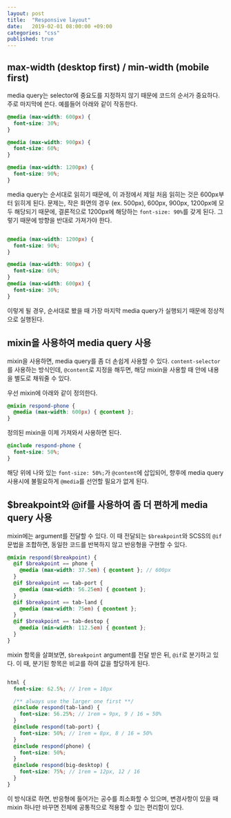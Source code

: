```yaml
---
layout: post
title:  "Responsive layout"
date:   2019-02-01 08:00:00 +09:00
categories: "css"
published: true
---
```



## max-width (desktop first) / min-width (mobile first)
media query는 selector에 중요도를 지정하지 않기 때문에 코드의 순서가 중요하다. 주로 마지막에 쓴다.
예를들어 아래와 같이 작동한다.

```scss
@media (max-width: 600px) {
  font-size: 30%;
}

@media (max-width: 900px) {
  font-size: 60%;
}

@media (max-width: 1200px) {
  font-size: 90%;
}
```

media query는 순서대로 읽히기 때문에, 이 과정에서 제일 처음 읽히는 것은 600px부터 읽히게 된다. 문제는, 작은 화면의 경우 (ex. 500px), 600px, 900px, 1200px에 모두 해당되기 때문에, 결론적으로 1200px에 해당하는 `font-size: 90%`를 갖게 된다. 그렇기 때문에 방향을 반대로 가져가야 한다.
```scss

@media (max-width: 1200px) {
  font-size: 90%;
}

@media (max-width: 900px) {
  font-size: 60%;
}
@media (max-width: 600px) {
  font-size: 30%;
}
```
이렇게 될 경우, 순서대로 봤을 때 가장 마지막 media query가 실행되기 때문에 정상적으로 실행된다.


## mixin을 사용하여 media query 사용
mixin을 사용하면, media query를 좀 더 손쉽게 사용할 수 있다. `content-selector`를 사용하는 방식인데, `@content`로 지정을 해두면, 해당 mixin을 사용할 때 안에 내용을 별도로 채워줄 수 있다.

우선 mixin에 아래와 같이 정의한다.
```scss
@mixin respond-phone {
  @media (max-width: 600px) { @content };
}
```

정의된 mixin을 이제 가져와서 사용하면 된다.
```scss
@include respond-phone {
  font-size: 50%;
}
```
해당 위에 나와 있는 `font-size: 50%;`가 `@content`에 삽입되어, 향후에 media query 사용시에 불필요하게 `@media`를 선언할 필요가 없게 된다.


## $breakpoint와 @if를 사용하여 좀 더 편하게 media query 사용
mixin에는 argument를 전달할 수 있다. 이 때 전달되는 `$breakpoint`와 SCSS의 `@if` 문법을 조합하면, 동일한 코드를 반복하지 않고 반응형을 구현할 수 있다.

```scss
@mixin respond($breakpoint) {
  @if $breakpoint == phone {
    @media (max-width: 37.5em) { @content }; // 600px
  }
  @if $breakpoint == tab-port {
    @media (max-width: 56.25em) { @content };
  }
  @if $breakpoint == tab-land {
    @media (max-width: 75em) { @content };
  }
  @if $breakpoint == tab-destop {
    @media (min-width: 112.5em) { @content };
  }
}
```

mixin 항목을 살펴보면, `$breakpoint` argument를 전달 받은 뒤, `@if`로 분기하고 있다.
이 때, 분기된 항목은 비교를 하여 값을 할당하게 된다.

```scss

html {
  font-size: 62.5%; // 1rem = 10px

  /** always use the larger one first **/
  @include respond(tab-land) {
    font-size: 56.25%; // 1rem = 9px, 9 / 16 = 50%
  }
  @include respond(tab-port) {
    font-size: 50%; // 1rem = 8px, 8 / 16 = 50%
  }
  @include respond(phone) {
    font-size: 50%;
  }
  @include respond(big-desktop) {
    font-size: 75%; // 1rem = 12px, 12 / 16
  }
}
```

이 방식대로 하면, 반응형에 들어가는 공수를 최소화할 수 있으며, 변경사항이 있을 때 mixin 하나만 바꾸면 전체에 공통적으로 적용할 수 있는 편리함이 있다.